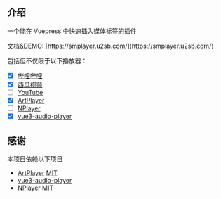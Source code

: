 ## 介绍

一个能在 Vuepress 中快速插入媒体标签的插件

文档&DEMO: [https://smplayer.u2sb.com/](https://smplayer.u2sb.com/)

包括但不仅限于以下播放器：

- [x] [哔哩哔哩](https://www.bilibili.com/)
- [x] [西瓜视频](https://www.ixigua.com/)
- [ ] [YouTube]()
- [x] [ArtPlayer](https://github.com/zhw2590582/ArtPlayer)
- [ ] [NPlayer](https://github.com/oyuyue/nplayer)
- [x] [vue3-audio-player](https://github.com/RealCoolSnow/vue3-audio-player)

## 感谢

本项目依赖以下项目

- [ArtPlayer](https://github.com/zhw2590582/ArtPlayer) [MIT](https://github.com/zhw2590582/ArtPlayer/blob/6a866f88c337b87e12a16dcb2ae680c6992c2920/LICENSE)
- [vue3-audio-player](https://github.com/RealCoolSnow/vue3-audio-player)
- [NPlayer](https://github.com/oyuyue/nplayer) [MIT](https://github.com/oyuyue/nplayer/blob/cf234a77afb5402d2259765daf0aca30b5bfa18a/LICENCE)
